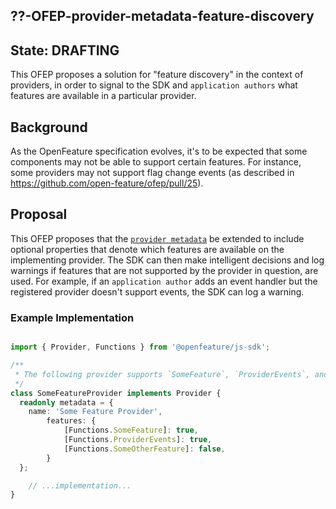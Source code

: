 ## ??-OFEP-provider-metadata-feature-discovery

## State: DRAFTING

This OFEP proposes a solution for "feature discovery" in the context of providers, in order to signal to the SDK and `application authors` what features are available in a particular provider.

## Background

As the OpenFeature specification evolves, it's to be expected that some components may not be able to support certain features. For instance, some providers may not support flag change events (as described in https://github.com/open-feature/ofep/pull/25). 

## Proposal

This OFEP proposes that the [`provider metadata`](https://docs.openfeature.dev/docs/specification/sections/providers#requirement-211) be extended to include optional properties that denote which features are available on the implementing provider. The SDK can then make intelligent decisions and log warnings if features that are not supported by the provider in question, are used. For example, if an `application author` adds an event handler but the registered provider doesn't support events, the SDK can log a warning.

### Example Implementation

```typescript

import { Provider, Functions } from '@openfeature/js-sdk';

/**
 * The following provider supports `SomeFeature`, `ProviderEvents`, and `SomeOtherFeature`, which are defined by the SDK.
 */
class SomeFeatureProvider implements Provider {
  readonly metadata = {
    name: 'Some Feature Provider',
		features: {
			[Functions.SomeFeature]: true,
			[Functions.ProviderEvents]: true,
			[Functions.SomeOtherFeature]: false,
		}
  };

	// ...implementation...
}
```